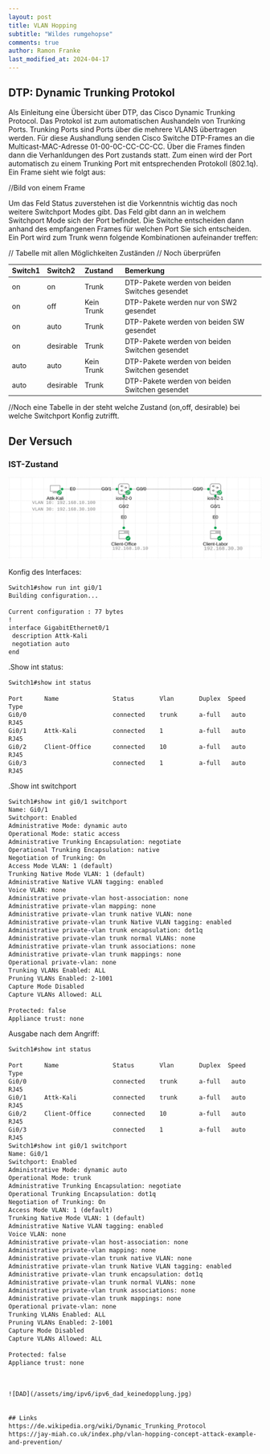 ```yaml
---
layout: post
title: VLAN Hopping 
subtitle: "Wildes rumgehopse" 
comments: true
author: Ramon Franke
last_modified_at: 2024-04-17
---
```


## DTP: Dynamic Trunking Protokol
Als Einleitung eine Übersicht über DTP, das Cisco Dynamic Trunking Protocol. Das Protokol ist zum automatischen Aushandeln von Trunking Ports. Trunking Ports sind Ports über die mehrere VLANS übertragen werden.
Für diese Aushandlung senden Cisco Switche DTP-Frames an die Multicast-MAC-Adresse 01-00-0C-CC-CC-CC. Über die Frames finden dann die Verhanldungen des Port zustands statt. Zum einen wird der Port automatisch zu einem Trunking Port mit entsprechenden Protokoll (802.1q). Ein Frame sieht wie folgt aus: 

//Bild von einem Frame 

Um das Feld Status zuverstehen ist die Vorkenntnis wichtig das noch weitere Switchport Modes gibt. Das Feld gibt dann an in welchem Switchport Mode sich der Port befindet. Die Switche entscheiden dann anhand des empfangenen Frames für welchen Port Sie sich entscheiden. Ein Port wird zum Trunk wenn folgende Kombinationen aufeinander treffen:

// Tabelle mit allen Möglichkeiten Zuständen
// Noch überprüfen
 
| Switch1 | Switch2  | Zustand | Bemerkung |
| :------ |:-------- |:------- |:--------- |
| on | on | Trunk | DTP-Pakete werden von beiden Switches gesendet |
| on | off | Kein Trunk | DTP-Pakete werden nur von SW2 gesendet |
| on | auto | Trunk | DTP-Pakete werden von beiden SW gesendet | 
| on | desirable | Trunk | DTP-Pakete werden von beiden Switchen gesendet | 
| auto | auto | Kein Trunk | DTP-Pakete werden von beiden Switchen gesendet |
| auto | desirable | Trunk | DTP-Pakete werden von beiden Switchen gesendet |  

//Noch eine Tabelle in der steht welche Zustand (on,off, desirable) bei welche Switchport Konfig zutrifft.

## Der Versuch

### IST-Zustand
![Topology](/assets/img/vlan_hopping/cml_topology.png)

Konfig des Interfaces:
~~~
Switch1#show run int gi0/1
Building configuration...

Current configuration : 77 bytes
!
interface GigabitEthernet0/1
 description Attk-Kali
 negotiation auto
end
~~~

.Show int status:
~~~
Switch1#show int status

Port      Name               Status       Vlan       Duplex  Speed Type 
Gi0/0                        connected    trunk      a-full   auto RJ45
Gi0/1     Attk-Kali          connected    1          a-full   auto RJ45
Gi0/2     Client-Office      connected    10         a-full   auto RJ45
Gi0/3                        connected    1          a-full   auto RJ45
~~~

.Show int switchport
~~~
Switch1#show int gi0/1 switchport 
Name: Gi0/1
Switchport: Enabled
Administrative Mode: dynamic auto
Operational Mode: static access
Administrative Trunking Encapsulation: negotiate
Operational Trunking Encapsulation: native
Negotiation of Trunking: On
Access Mode VLAN: 1 (default)
Trunking Native Mode VLAN: 1 (default)
Administrative Native VLAN tagging: enabled
Voice VLAN: none
Administrative private-vlan host-association: none 
Administrative private-vlan mapping: none 
Administrative private-vlan trunk native VLAN: none
Administrative private-vlan trunk Native VLAN tagging: enabled
Administrative private-vlan trunk encapsulation: dot1q
Administrative private-vlan trunk normal VLANs: none
Administrative private-vlan trunk associations: none
Administrative private-vlan trunk mappings: none
Operational private-vlan: none
Trunking VLANs Enabled: ALL
Pruning VLANs Enabled: 2-1001
Capture Mode Disabled
Capture VLANs Allowed: ALL

Protected: false
Appliance trust: none
~~~


Ausgabe nach dem Angriff:
~~~
Switch1#show int status

Port      Name               Status       Vlan       Duplex  Speed Type 
Gi0/0                        connected    trunk      a-full   auto RJ45
Gi0/1     Attk-Kali          connected    trunk      a-full   auto RJ45
Gi0/2     Client-Office      connected    10         a-full   auto RJ45
Gi0/3                        connected    1          a-full   auto RJ45
Switch1#show int gi0/1 switchport 
Name: Gi0/1
Switchport: Enabled
Administrative Mode: dynamic auto
Operational Mode: trunk
Administrative Trunking Encapsulation: negotiate
Operational Trunking Encapsulation: dot1q
Negotiation of Trunking: On
Access Mode VLAN: 1 (default)
Trunking Native Mode VLAN: 1 (default)
Administrative Native VLAN tagging: enabled
Voice VLAN: none
Administrative private-vlan host-association: none 
Administrative private-vlan mapping: none 
Administrative private-vlan trunk native VLAN: none
Administrative private-vlan trunk Native VLAN tagging: enabled
Administrative private-vlan trunk encapsulation: dot1q
Administrative private-vlan trunk normal VLANs: none
Administrative private-vlan trunk associations: none
Administrative private-vlan trunk mappings: none
Operational private-vlan: none
Trunking VLANs Enabled: ALL
Pruning VLANs Enabled: 2-1001
Capture Mode Disabled
Capture VLANs Allowed: ALL

Protected: false
Appliance trust: none
~~~

~~~


![DAD](/assets/img/ipv6/ipv6_dad_keinedopplung.jpg)


## Links
https://de.wikipedia.org/wiki/Dynamic_Trunking_Protocol
https://jay-miah.co.uk/index.php/vlan-hopping-concept-attack-example-and-prevention/
